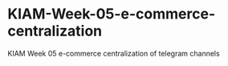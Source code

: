 # KIAM-Week-05-e-commerce-centralization
KIAM Week 05 e-commerce centralization of telegram channels
